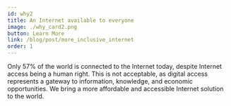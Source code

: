 ```yaml
---
id: why2
title: An Internet available to everyone
image: ./why_card2.png
button: Learn More
link: /blog/post/more_inclusive_internet
order: 1
---
```


Only 57% of the world is connected to the Internet today, despite Internet access being a human right. This is not acceptable, as digital access represents a gateway to information, knowledge, and economic opportunities. We bring a more affordable and accessible Internet solution to the world.
